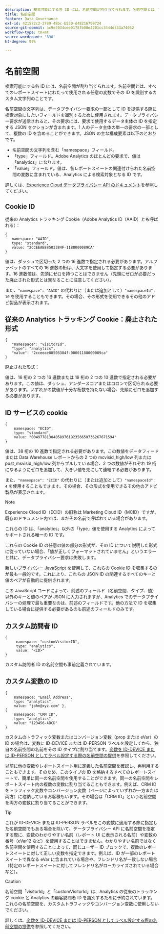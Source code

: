 ```yaml
---
description: 検索可能にする各 ID には、名前空間が割り当てられます。名前空間とは、すべてのレポートスイートにわたって使用される任意の変数でその ID を識別するカスタム文字列のことです。
title: 名前空間
feature: Data Governance
exl-id: 421572c2-2789-48bc-b530-d48216799724
source-git-commit: ac9e4934cee0178fb00e4201cc3444d333a74052
workflow-type: tm+mt
source-wordcount: '890'
ht-degree: 99%

---
```


# 名前空間

検索可能にする各 ID には、名前空間が割り当てられます。名前空間とは、すべてのレポートスイートにわたって使用される任意の変数でその ID を識別するカスタム文字列のことです。

名前空間の文字列は、データプライバシー要求の一部として ID を提供する際に検索対象にしたいフィールドを識別するために使用されます。データプライバシー要求が送信されると、その要求には、要求で使用するデータ主体の ID を指定する JSON セクションが含まれます。1 人のデータ主体の単一の要求の一部として、複数の ID を含めることができます。JSON の主な構成要素は以下のとおりです。

* 名前空間の文字列を含む「namespace」フィールド。
* 「type」フィールド。Adobe Analytics のほとんどの要求で、値は「analytics」になります。
* 「value」フィールド。値は、各レポートスイートの関連付けられた名前空間の変数に含まれている、Analytics による検索対象となる ID です。

詳しくは、[Experience Cloud データプライバシー API のドキュメント](https://experienceleague.adobe.com/docs/experience-platform/privacy/api/overview.html)を参照してください。

## Cookie ID

従来の Analytics トラッキング Cookie（Adobe Analytics ID（AAID）とも呼ばれる）：

```
{
   namespace: "AAID",
   type: "standard",
   value: "2CCEEAE88503384F-1188000089CA"
}
```

値は、ダッシュで区切った 2 つの 16 進数で指定される必要があります。アルファベットのすべての 16 進数の桁は、大文字を使用して指定する必要があります。16 進数値は、先頭にゼロを持つことはできません（先頭にゼロが必要だった廃止された形式とは異なることに注意してください）。

また、`"namespace": "AAID"` の代わりに（または追加として）`"namespaceId": 10` を使用することもできます。その場合、その形式を使用できるその他のアドビ製品が表示されます。

## 従来の Analytics トラッキング Cookie：廃止された形式

```
{
   "namespace": "visitorId",
   "type": "analytics",
   "value": "2cceeae88503384f-00001188000089ca"
}
```

廃止された形式：

値は、16 桁の 2 つの 16 進数または 19 桁の 2 つの 10 進数で指定される必要があります。この値は、ダッシュ、アンダースコアまたはコロンで区切られる必要があります。いずれかの数値が十分な桁数を持たない場合、先頭にゼロを追加する必要があります。

## ID サービスの cookie

```
{
    namespace: "ECID",
    type: "standard",
    value: "00497781304058976192356650736267671594"
}
```

値は、38 桁の 10 進数で指定される必要があります。この数値をデータフィードまたは Data Warehouse レポートからの 2 つの mcvisid\_high/low 列または post\_msvisid\_high/low 列からプルしている場合、2 つの数値がそれぞれ 19 桁になるようにゼロを追加して、大きい値を先にして連結する必要があります。

また、`"namespace": "ECID"` の代わりに（または追加として）`"namespaceId": 4` を使用することもできます。その場合、その形式を使用できるその他のアドビ製品が表示されます。

>[!NOTE]
>
>Experience Cloud ID（ECID）の旧称は Marketing Cloud ID（MCID）ですが、既存のドキュメント内では、まだその名前で呼ばれている場合があります。
>
>これらの ID は、「analytics」以外の「type」値を使用する Analytics によってサポートされる唯一の ID です。

これらの Cookie ID の任意の値の部分の形式が、その ID について説明した形式に従っていない場合、「値が正しくフォーマットされていません」というエラーと共に、データプライバシー要求は失敗します。

新しい[プライバシー JavaScript](https://developer.adobe.com/experience-platform-apis/references/privacy-service/) を使用して、これらの Cookie ID を収集するのが最も一般的です。これにより、これらの JSON ID の関連するすべてのキーと値のペアが自動的に提供されます。

この JavaScript コードによって、前述のフィールド（名前空間、タイプ、値）以外のキーと値のペアが JSON に入力されますが、Analytics でのデータプライバシーの処理で最も重要なのは、前述のフィールドです。他の方法で ID を収集している場合に提供する必要があるのも前述のフィールドのみです。

## カスタム訪問者 ID

```
{
     namespace: "customVisitorID",
     type: "analytics",
     value: "<ID>"
}
```

カスタム訪問者 ID の名前空間も事前定義されています。

## カスタム変数の ID

```
{
    namespace: "Email Address",
    type: "analytics", 
    value: "john@xyz.com" }, 
{
    namespace: "CRM ID", 
    type: "analytics", 
    value: "123456-ABCD" 
}
```

カスタムのトラフィック変数またはコンバージョン変数（prop または eVar）の ID の場合は、変数に ID-DEVICE または ID-PERSON ラベルを設定してから、独自の名前空間の名前をその ID タイプに割り当てます。[変数を ID-DEVICE または ID-PERSON としてラベル設定する際の名前空間の提供](gdpr-labels.md)を参照してください。

以前に他の変数やレポートスイート用に定義した名前空間を確認し、再利用することもできます。そのため、このタイプの ID を格納するすべてのレポートスイートで、簡単に同一の名前空間を使用することができます。同一の名前空間をレポートスイート内の複数の変数に割り当てることもできます。例えば、CRM ID をトラフィック変数やコンバージョン変数（ページによっていずれか一方または両方）に格納しているお客様もいます。その場合は「CRM ID」という名前空間を両方の変数に割り当てることができます。

>[!TIP]
>
>これが ID-DEVICE または ID-PERSON ラベルをこの変数に適用する際に指定した名前空間でもある場合を除いて、データプライバシー API に名前空間を指定する際に、変数のわかりやすい名前（レポート UI に表示される名前）や変数の番号（eVar12 など）を使用することはできません。わかりやすい名前ではなく名前空間を使用することによって、同じユーザー ID ブロックで、複数のレポートスイートに対して正しい変数を指定できます。例えば、ID が一部のレポートスイートで異なる eVar に含まれている場合や、フレンドリ名が一致しない場合（特定のレポートスイートに対してフレンドリ名がローカライズされている場合など）。

>[!CAUTION]
>
> 名前空間「visitorId」と「customVisitorId」は、Analytics の従来のトラッキング cookie と Analytics の顧客訪問者 ID を識別するために予約されています。これらの名前空間を、カスタムトラフィックやコンバージョン変数に使用しないでください。

詳しくは、[変数を ID-DEVICE または ID-PERSON としてラベル設定する際の名前空間の提供](/help/admin/c-data-governance/gdpr-labels.md)を参照してください。
